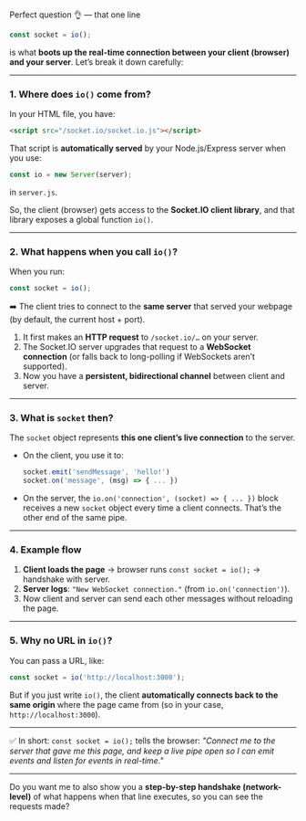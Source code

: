 Perfect question 👌 — that one line

```js
const socket = io();
```

is what **boots up the real-time connection between your client (browser) and your server**. Let’s break it down carefully:

---

### 1. Where does `io()` come from?

In your HTML file, you have:

```html
<script src="/socket.io/socket.io.js"></script>
```

That script is **automatically served** by your Node.js/Express server when you use:

```js
const io = new Server(server);
```

in `server.js`.

So, the client (browser) gets access to the **Socket.IO client library**, and that library exposes a global function `io()`.

---

### 2. What happens when you call `io()`?

When you run:

```js
const socket = io();
```

➡️ The client tries to connect to the **same server** that served your webpage (by default, the current host + port).

1. It first makes an **HTTP request** to `/socket.io/…` on your server.
2. The Socket.IO server upgrades that request to a **WebSocket connection** (or falls back to long-polling if WebSockets aren’t supported).
3. Now you have a **persistent, bidirectional channel** between client and server.

---

### 3. What is `socket` then?

The `socket` object represents **this one client’s live connection** to the server.

* On the client, you use it to:

  ```js
  socket.emit('sendMessage', 'hello!')
  socket.on('message', (msg) => { ... })
  ```

* On the server, the `io.on('connection', (socket) => { ... })` block receives a new `socket` object every time a client connects. That’s the other end of the same pipe.

---

### 4. Example flow

1. **Client loads the page** → browser runs `const socket = io();` → handshake with server.
2. **Server logs**: `"New WebSocket connection."` (from `io.on('connection')`).
3. Now client and server can send each other messages without reloading the page.

---

### 5. Why no URL in `io()`?

You can pass a URL, like:

```js
const socket = io('http://localhost:3000');
```

But if you just write `io()`, the client **automatically connects back to the same origin** where the page came from (so in your case, `http://localhost:3000`).

---

✅ In short:
`const socket = io();` tells the browser:
*"Connect me to the server that gave me this page, and keep a live pipe open so I can emit events and listen for events in real-time."*

---

Do you want me to also show you a **step-by-step handshake (network-level)** of what happens when that line executes, so you can see the requests made?
